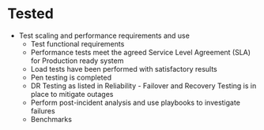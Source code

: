 # Tested

* Test scaling and performance requirements and use
  * Test functional requirements
  * Performance tests meet the agreed Service Level Agreement (SLA) for Production ready system
  * Load tests have been performed with satisfactory results
  * Pen testing is completed
  * DR Testing as listed in Reliability - Failover and Recovery Testing is in place to mitigate outages
  * Perform post-incident analysis and use playbooks to investigate failures
  * Benchmarks